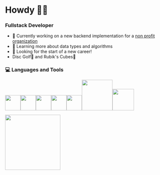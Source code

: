 # Howdy 🤠👋
### Fullstack Developer
- 🔭 Currently working on a new backend implementation for a [non profit organization](https://a.humanrightsfirst.dev/) 
- 🌱 Learning more about data types and algorithms
- 🤔 Looking for the start of a new career!
- Disc Golf🥏 and Rubik's Cubes🕋
<div>
  <h3> 💻 Languages and Tools </h3>
  <p>
   <img src="https://media3.giphy.com/media/ln7z2eWriiQAllfVcn/200w.webp" width="50"><img src="https://i.giphy.com/media/LMt9638dO8dftAjtco/200.webp"   width="50"><img src="https://i.giphy.com/media/eNAsjO55tPbgaor7ma/200w.webp" width="50"><img src="https://i.giphy.com/media/IdyAQJVN2kVPNUrojM/200.webp" width="50"><img src="https://media3.giphy.com/media/kdFc8fubgS31b8DsVu/giphy.webp" width="50"><img src="https://media.giphy.com/media/kH1DBkPNyZPOk0BxrM/giphy.gif" width="100"><img src="https://media.giphy.com/media/SsCYf6DRFJrOpP0IoM/giphy.gif" width="70">
  <p>
</div>

<a href="https://github.com/AVS1508">
  <img height="180em" src="https://github-readme-stats.vercel.app/api/top-langs/?username=justinpeczenij&theme=buefy&layout=compact" />
</a>
